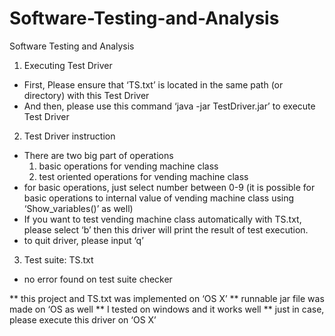 # Software-Testing-and-Analysis
Software Testing and Analysis

1. Executing Test Driver
- First, Please ensure that ‘TS.txt’ is located in the same path (or directory) with this Test Driver
- And then, please use this command ‘java -jar TestDriver.jar’ to execute Test Driver

2. Test Driver instruction
- There are two big part of operations
	1) basic operations for vending machine class
	2) test oriented operations for vending machine class
- for basic operations, just select number between 0-9
(it is possible for basic operations to internal value of vending machine class using ‘Show_variables()’ as well)
- If you want to test vending machine class automatically with TS.txt, please select ‘b’ then this driver will print the result of test execution.
- to quit driver, please input ‘q’

3. Test suite: TS.txt
- no error found on test suite checker

** this project and TS.txt was implemented on ‘OS X’
** runnable jar file was made on ‘OS as well
** I tested on windows and it works well
** just in case, please execute this driver on ‘OS X’
